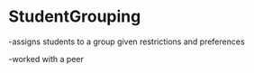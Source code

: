 # StudentGrouping
-assigns students to a group given restrictions and preferences


-worked with a peer
